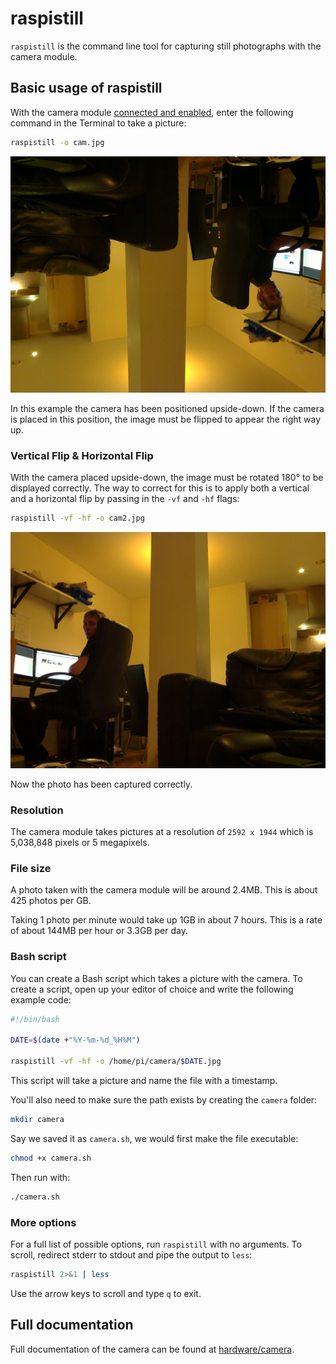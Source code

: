 # raspistill

`raspistill` is the command line tool for capturing still photographs with the camera module.

## Basic usage of raspistill

With the camera module [connected and enabled](../README.md), enter the following command in the Terminal to take a picture:

```bash
raspistill -o cam.jpg
```

![Upside-down photo](images/cam.jpg)

In this example the camera has been positioned upside-down. If the camera is placed in this position, the image must be flipped to appear the right way up.

### Vertical Flip & Horizontal Flip

With the camera placed upside-down, the image must be rotated 180° to be displayed correctly. The way to correct for this is to apply both a vertical and a horizontal flip by passing in the `-vf` and `-hf` flags:

```bash
raspistill -vf -hf -o cam2.jpg
```

![Vertical and horizontal flipped photo](images/cam2.jpg)

Now the photo has been captured correctly.

### Resolution

The camera module takes pictures at a resolution of `2592 x 1944` which is 5,038,848 pixels or 5 megapixels.

### File size

A photo taken with the camera module will be around 2.4MB. This is about 425 photos per GB.

Taking 1 photo per minute would take up 1GB in about 7 hours. This is a rate of about 144MB per hour or 3.3GB per day.

### Bash script

You can create a Bash script which takes a picture with the camera. To create a script, open up your editor of choice and write the following example code:

```bash
#!/bin/bash

DATE=$(date +"%Y-%m-%d_%H%M")

raspistill -vf -hf -o /home/pi/camera/$DATE.jpg
```

This script will take a picture and name the file with a timestamp.

You'll also need to make sure the path exists by creating the `camera` folder:

```bash
mkdir camera
```

Say we saved it as `camera.sh`, we would first make the file executable:

```bash
chmod +x camera.sh
```

Then run with:

```bash
./camera.sh
```

### More options

For a full list of possible options, run `raspistill` with no arguments. To scroll, redirect stderr to stdout and pipe the output to `less`:

```bash
raspistill 2>&1 | less
```

Use the arrow keys to scroll and type `q` to exit.

## Full documentation

Full documentation of the camera can be found at [hardware/camera](../../../hardware/camera/README.md).
